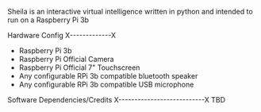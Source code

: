 Sheila is an interactive virtual intelligence written in python and intended to run on a Raspberry Pi 3b

Hardware Config
X-------------X
- Raspberry Pi 3b
- Raspberry Pi Official Camera
- Raspberry Pi Official 7" Touchscreen
- Any configurable RPi 3b compatible bluetooth speaker
- Any configurable RPi 3b compatible USB microphone

Software Dependencies/Credits
X---------------------------X
TBD 